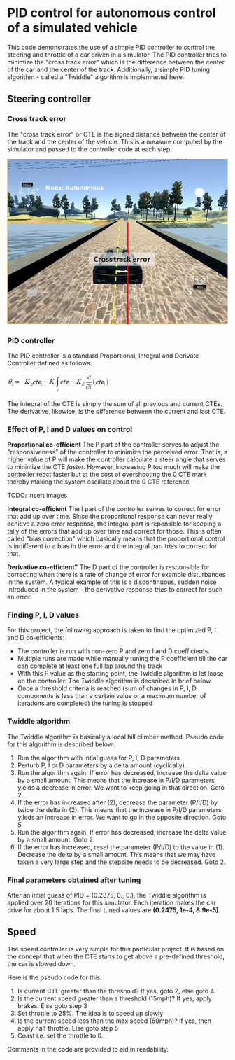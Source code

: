 # PID control for autonomous control of a simulated vehicle
This code demonstrates the use of a simple PID controller to control the steering and throttle of a car driven in a simulator. The PID controller tries to minimize the "cross track error" which is the difference between the center of the car and the center of the track. 
Additionally, a simple PID tuning algorithm - called a "Twiddle" algorithm is implemneted here. 

## Steering controller

### Cross track error
The "cross track error" or CTE is the signed distance between the center of the track and the center of the vehicle. This is a measure computed by the simulator and passed to the controller code at each step. 

![cte](/images/cte.png)

### PID controller
The PID controller is a standard Proportional, Integral and Derivate Controller defined as follows:

![controller](/images/controller.png)

The integral of the CTE is simply the sum of all previous and current CTEs. The derivative, likewise, is the difference between the current and last CTE. 

### Effect of P, I and D values on control
**Proportional co-efficient**
The P part of the controller serves to adjust the "responsiveness" of the controller to minimize the perceived error. That is, a higher value of P will make the controller calculate a steer angle that serves to minimize the CTE *faster*. However, increasing P too much will make the controller react faster but at the cost of overshooting the 0 CTE mark thereby making the system oscillate about the 0 CTE reference. 

TODO: insert images

**Integral co-efficient**
The I part of the controller serves to correct for error that add up over time. Since the proportional response can never really achieve a zero error response, the integral part is reponsible for keeping a tally of the errors that add up over time and correct for those. This is often called "bias correction" which basically means that the proportional control is indifferent to a bias in the error and the integral part tries to correct for that. 

**Derivative co-efficient"**
The D part of the controller is responsible for correcting when there is a rate of change of error for example disturbances in the system. A typical example of this is a discontinuous, sudden noise introduced in the system - the derivative response tries to correct for such an error. 

### Finding P, I, D values
For this project, the following approach is taken to find the optimized P, I and D co-efficients:
* The controller is run with non-zero P and zero I and D coefficients. 
* Multiple runs are made while manually tuning the P coefficient till the car can complete at least one full lap around the track
* With this P value as the starting point, the Twiddle algorithm is let loose on the controller. The Twiddle algorithm is decsribed in brief below
* Once a threshold criteria is reached (sum of changes in P, I, D components is less than a certain value or a maximum number of iterations are completed) the tuning is stopped

### Twiddle algorithm
The Twiddle algorithm is basically a local hill climber method. Pseudo code for this algorithm is described below: 
1. Run the algorithm with intial guess for P, I, D parameters
2. Perturb P, I or D parameters by a delta amount (cyclically)
3. Run the algorithm again. If error has decreased, increase the delta value by a small amount. This means that the increase in P/I/D parameters yields a decrease in error. We want to keep going in that direction. Goto 2. 
4. If the error has increased after (2), decrease the parameter (P/I/D) by twice the delta in (2). This means that the increase in P/I/D parameters yileds an increase in error. We want to go in the opposite direction. Goto 5. 
5. Run the algorithm again. If error has decreased, increase the delta value by a small amount. Goto 2. 
6. If the error has increased, reset the parameter (P/I/D) to the value in (1). Decrease the delta by a small amount. This means that we may have taken a very large step and the stepsize needs to be decreased. Goto 2. 

### Final parameters obtained after tuning
After an intial guess of PID = (0.2375, 0., 0.), the Twiddle algorithm is applied over 20 iterations for this simulator. Each iteration makes the car drive for about 1.5 laps. The final tuned values are **(0.2475, 1e-4, 8.9e-5)**.

## Speed
The speed controller is very simple for this particular project. It is based on the concept that when the CTE starts to get above a pre-defined threshold, the car is slowed down. 

Here is the pseudo code for this:
1. Is current CTE greater than the threshold? If yes, goto 2, else goto 4.
2. Is the current speed greater than a threshold (15mph)? If yes, apply brakes. Else goto step 3
3. Set throttle to 25%. The idea is to speed up slowly
4. Is the current speed less than the max speed (60mph)? If yes, then apply half throttle. Else goto step 5
5. Coast i.e. set the throttle to 0.

Comments in the code are provided to aid in readability. 

